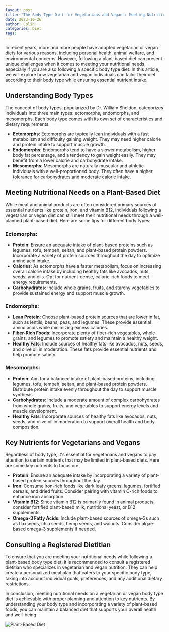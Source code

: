 ```yaml
---
layout: post
title: "The Body Type Diet for Vegetarians and Vegans: Meeting Nutritional Needs"
date: 2023-10-26
author: Colin
categories: Diet
tags: 
---
```


In recent years, more and more people have adopted vegetarian or vegan diets for various reasons, including personal health, animal welfare, and environmental concerns. However, following a plant-based diet can present unique challenges when it comes to meeting your nutritional needs, especially if you are also following a specific body type diet. In this article, we will explore how vegetarian and vegan individuals can tailor their diet according to their body type while ensuring essential nutrient intake.

## Understanding Body Types

The concept of body types, popularized by Dr. William Sheldon, categorizes individuals into three main types: ectomorphs, endomorphs, and mesomorphs. Each body type comes with its own set of characteristics and dietary requirements.

- **Ectomorphs**: Ectomorphs are typically lean individuals with a fast metabolism and difficulty gaining weight. They may need higher calorie and protein intake to support muscle growth.
- **Endomorphs**: Endomorphs tend to have a slower metabolism, higher body fat percentage, and a tendency to gain weight easily. They may benefit from a lower calorie and carbohydrate intake.
- **Mesomorphs**: Mesomorphs are naturally muscular and athletic individuals with a well-proportioned body. They often have a higher tolerance for carbohydrates and moderate calorie intake.

## Meeting Nutritional Needs on a Plant-Based Diet

While meat and animal products are often considered primary sources of essential nutrients like protein, iron, and vitamin B12, individuals following a vegetarian or vegan diet can still meet their nutritional needs through a well-planned plant-based diet. Here are some tips for different body types:

### Ectomorphs:

- **Protein**: Ensure an adequate intake of plant-based proteins such as legumes, tofu, tempeh, seitan, and plant-based protein powders. Incorporate a variety of protein sources throughout the day to optimize amino acid intake.
- **Calories**: As ectomorphs have a faster metabolism, focus on increasing overall calorie intake by including healthy fats like avocados, nuts, seeds, and oils. Opt for nutrient-dense, calorie-rich foods to meet energy requirements.
- **Carbohydrates**: Include whole grains, fruits, and starchy vegetables to provide sustained energy and support muscle growth.

### Endomorphs:

- **Lean Protein**: Choose plant-based protein sources that are lower in fat, such as lentils, beans, peas, and legumes. These provide essential amino acids while minimizing excess calories.
- **Fiber-Rich Foods**: Incorporate plenty of fiber-rich vegetables, whole grains, and legumes to promote satiety and maintain a healthy weight.
- **Healthy Fats**: Include sources of healthy fats like avocados, nuts, seeds, and olive oil in moderation. These fats provide essential nutrients and help promote satiety.

### Mesomorphs:

- **Protein**: Aim for a balanced intake of plant-based proteins, including legumes, tofu, tempeh, seitan, and plant-based protein powders. Distribute protein intake evenly throughout the day to support muscle synthesis.
- **Carbohydrates**: Include a moderate amount of complex carbohydrates from whole grains, fruits, and vegetables to support energy levels and muscle development.
- **Healthy Fats**: Incorporate sources of healthy fats like avocados, nuts, seeds, and olive oil in moderation to support overall health and body composition.

## Key Nutrients for Vegetarians and Vegans

Regardless of body type, it's essential for vegetarians and vegans to pay attention to certain nutrients that may be limited in plant-based diets. Here are some key nutrients to focus on:

- **Protein**: Ensure an adequate intake by incorporating a variety of plant-based protein sources throughout the day.
- **Iron**: Consume iron-rich foods like dark leafy greens, legumes, fortified cereals, and dried fruits. Consider pairing with vitamin C-rich foods to enhance iron absorption.
- **Vitamin B12**: Since vitamin B12 is primarily found in animal products, consider fortified plant-based milk, nutritional yeast, or B12 supplements.
- **Omega-3 Fatty Acids**: Include plant-based sources of omega-3s such as flaxseeds, chia seeds, hemp seeds, and walnuts. Consider algae-based omega-3 supplements if needed.

## Consulting a Registered Dietitian

To ensure that you are meeting your nutritional needs while following a plant-based body type diet, it is recommended to consult a registered dietitian who specializes in vegetarian and vegan nutrition. They can help create a personalized meal plan that caters to your specific body type, taking into account individual goals, preferences, and any additional dietary restrictions.

In conclusion, meeting nutritional needs on a vegetarian or vegan body type diet is achievable with proper planning and attention to key nutrients. By understanding your body type and incorporating a variety of plant-based foods, you can maintain a balanced diet that supports your overall health and well-being.

![Plant-Based Diet](https://source.unsplash.com/1600x900/?plant-based-diet)